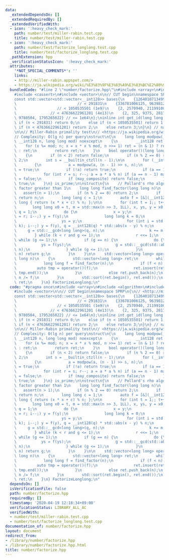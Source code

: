 ```yaml
---
data:
  _extendedDependsOn: []
  _extendedRequiredBy: []
  _extendedVerifiedWith:
  - icon: ':heavy_check_mark:'
    path: number/test/miller-rabin.test.cpp
    title: number/test/miller-rabin.test.cpp
  - icon: ':heavy_check_mark:'
    path: number/test/factorize_longlong.test.cpp
    title: number/test/factorize_longlong.test.cpp
  _pathExtension: hpp
  _verificationStatusIcon: ':heavy_check_mark:'
  attributes:
    '*NOT_SPECIAL_COMMENTS*': ''
    links:
    - http://miller-rabin.appspot.com/>
    - https://ja.wikipedia.org/wiki/%E3%83%9F%E3%83%A9%E3%83%BC%E2%80%93%E3%83%A9%E3%83%93%E3%83%B3%E7%B4%A0%E6%95%B0%E5%88%A4%E5%AE%9A%E6%B3%95>
  bundledCode: "#line 2 \"number/factorize.hpp\"\n#include <array>\n#include <algorithm>\n\
    #include <cassert>\n#include <vector>\n\n// CUT begin\nnamespace SPRP\n{\n// <http://miller-rabin.appspot.com/>\n\
    const std::vector<std::vector<__int128>> bases{\n    {126401071349994536},   \
    \                           // < 291831\n    {336781006125, 9639812373923155},\
    \                  // < 1050535501 (1e9)\n    {2, 2570940, 211991001, 3749873356},\
    \               // < 47636622961201 (4e13)\n    {2, 325, 9375, 28178, 450775,\
    \ 9780504, 1795265022} // <= 1e64\n};\ninline int get_id(long long n)\n{\n   \
    \ if (n < 291831) return 0;\n    else if (n < 1050535501) return 1;\n    else\
    \ if (n < 47636622961201) return 2;\n    else return 3;\n}\n} // namespace SPRP\n\
    \n\n// Miller-Rabin primality test\n// <https://ja.wikipedia.org/wiki/%E3%83%9F%E3%83%A9%E3%83%BC%E2%80%93%E3%83%A9%E3%83%93%E3%83%B3%E7%B4%A0%E6%95%B0%E5%88%A4%E5%AE%9A%E6%B3%95>\n\
    // Complexity: O(lg n) per query\nstruct\n{\n    long long modpow(__int128 x,\
    \ __int128 n, long long mod) noexcept\n    {\n        __int128 ret = 1;\n    \
    \    for (x %= mod; n; x = x * x % mod, n >>= 1) ret = (n & 1) ? ret * x % mod\
    \ : ret;\n        return ret;\n    }\n    bool operator()(long long n) noexcept\n\
    \    {\n        if (n < 2) return false;\n        if (n % 2 == 0) return n ==\
    \ 2;\n        int s = __builtin_ctzll(n - 1);\n\n        for (__int128 a : SPRP::bases[SPRP::get_id(n)])\n\
    \        {\n            a = modpow(a, (n - 1) >> s, n);\n            bool may_composite\
    \ = true;\n            if (!a) return true;\n            if (a == 1) continue;\n\
    \            for (int r = s; r--; a = a * a % n) if (a == n - 1) may_composite\
    \ = false;\n            if (may_composite) return false;\n        }\n        return\
    \ true;\n    }\n} is_prime;\n\nstruct\n{\n    // Pollard's rho algorithm: find\
    \ factor greater than 1\n    long long find_factor(long long n)\n    {\n     \
    \   assert(n > 1);\n        if (n % 2 == 0) return 2;\n        if (is_prime(n))\
    \ return n;\n        long long c = 1;\n        auto f = [&](__int128 x) -> long\
    \ long { return (x * x + c) % n; };\n\n        for (int t = 1;; t++) {\n     \
    \       long long x0 = t, m = std::max(n >> 3, 1LL), x, ys, y = x0, r = 1, g,\
    \ q = 1;\n            do {\n                x = y;\n                for (int i\
    \ = r; i--;) y = f(y);\n                long long k = 0;\n                do {\n\
    \                    ys = y;\n                    for (int i = std::min(m, r -\
    \ k); i--;) y = f(y), q = __int128(q) * std::abs(x - y) % n;\n               \
    \     g = std::__gcd<long long>(q, n);\n                    k += m;\n        \
    \        } while (k < r and g <= 1);\n                r <<= 1;\n            }\
    \ while (g <= 1);\n            if (g == n) {\n                do {\n         \
    \           ys = f(ys);\n                    g = std::__gcd(std::abs(x - ys),\
    \ n);\n                } while (g <= 1);\n            }\n            if (g !=\
    \ n) return g;\n        }\n    }\n\n    std::vector<long long> operator()(long\
    \ long n)\n    {\n        std::vector<long long> ret;\n        while (n > 1) {\n\
    \            long long f = find_factor(n);\n            if (f < n) {\n       \
    \         auto tmp = operator()(f);\n                ret.insert(ret.end(), tmp.begin(),\
    \ tmp.end());\n            }\n            else ret.push_back(n);\n           \
    \ n /= f;\n        }\n        std::sort(ret.begin(), ret.end());\n        return\
    \ ret;\n    }\n} FactorizeLonglong;\n"
  code: "#pragma once\n#include <array>\n#include <algorithm>\n#include <cassert>\n\
    #include <vector>\n\n// CUT begin\nnamespace SPRP\n{\n// <http://miller-rabin.appspot.com/>\n\
    const std::vector<std::vector<__int128>> bases{\n    {126401071349994536},   \
    \                           // < 291831\n    {336781006125, 9639812373923155},\
    \                  // < 1050535501 (1e9)\n    {2, 2570940, 211991001, 3749873356},\
    \               // < 47636622961201 (4e13)\n    {2, 325, 9375, 28178, 450775,\
    \ 9780504, 1795265022} // <= 1e64\n};\ninline int get_id(long long n)\n{\n   \
    \ if (n < 291831) return 0;\n    else if (n < 1050535501) return 1;\n    else\
    \ if (n < 47636622961201) return 2;\n    else return 3;\n}\n} // namespace SPRP\n\
    \n\n// Miller-Rabin primality test\n// <https://ja.wikipedia.org/wiki/%E3%83%9F%E3%83%A9%E3%83%BC%E2%80%93%E3%83%A9%E3%83%93%E3%83%B3%E7%B4%A0%E6%95%B0%E5%88%A4%E5%AE%9A%E6%B3%95>\n\
    // Complexity: O(lg n) per query\nstruct\n{\n    long long modpow(__int128 x,\
    \ __int128 n, long long mod) noexcept\n    {\n        __int128 ret = 1;\n    \
    \    for (x %= mod; n; x = x * x % mod, n >>= 1) ret = (n & 1) ? ret * x % mod\
    \ : ret;\n        return ret;\n    }\n    bool operator()(long long n) noexcept\n\
    \    {\n        if (n < 2) return false;\n        if (n % 2 == 0) return n ==\
    \ 2;\n        int s = __builtin_ctzll(n - 1);\n\n        for (__int128 a : SPRP::bases[SPRP::get_id(n)])\n\
    \        {\n            a = modpow(a, (n - 1) >> s, n);\n            bool may_composite\
    \ = true;\n            if (!a) return true;\n            if (a == 1) continue;\n\
    \            for (int r = s; r--; a = a * a % n) if (a == n - 1) may_composite\
    \ = false;\n            if (may_composite) return false;\n        }\n        return\
    \ true;\n    }\n} is_prime;\n\nstruct\n{\n    // Pollard's rho algorithm: find\
    \ factor greater than 1\n    long long find_factor(long long n)\n    {\n     \
    \   assert(n > 1);\n        if (n % 2 == 0) return 2;\n        if (is_prime(n))\
    \ return n;\n        long long c = 1;\n        auto f = [&](__int128 x) -> long\
    \ long { return (x * x + c) % n; };\n\n        for (int t = 1;; t++) {\n     \
    \       long long x0 = t, m = std::max(n >> 3, 1LL), x, ys, y = x0, r = 1, g,\
    \ q = 1;\n            do {\n                x = y;\n                for (int i\
    \ = r; i--;) y = f(y);\n                long long k = 0;\n                do {\n\
    \                    ys = y;\n                    for (int i = std::min(m, r -\
    \ k); i--;) y = f(y), q = __int128(q) * std::abs(x - y) % n;\n               \
    \     g = std::__gcd<long long>(q, n);\n                    k += m;\n        \
    \        } while (k < r and g <= 1);\n                r <<= 1;\n            }\
    \ while (g <= 1);\n            if (g == n) {\n                do {\n         \
    \           ys = f(ys);\n                    g = std::__gcd(std::abs(x - ys),\
    \ n);\n                } while (g <= 1);\n            }\n            if (g !=\
    \ n) return g;\n        }\n    }\n\n    std::vector<long long> operator()(long\
    \ long n)\n    {\n        std::vector<long long> ret;\n        while (n > 1) {\n\
    \            long long f = find_factor(n);\n            if (f < n) {\n       \
    \         auto tmp = operator()(f);\n                ret.insert(ret.end(), tmp.begin(),\
    \ tmp.end());\n            }\n            else ret.push_back(n);\n           \
    \ n /= f;\n        }\n        std::sort(ret.begin(), ret.end());\n        return\
    \ ret;\n    }\n} FactorizeLonglong;\n"
  dependsOn: []
  isVerificationFile: false
  path: number/factorize.hpp
  requiredBy: []
  timestamp: '2020-04-19 12:18:34+09:00'
  verificationStatus: LIBRARY_ALL_AC
  verifiedWith:
  - number/test/miller-rabin.test.cpp
  - number/test/factorize_longlong.test.cpp
documentation_of: number/factorize.hpp
layout: document
redirect_from:
- /library/number/factorize.hpp
- /library/number/factorize.hpp.html
title: number/factorize.hpp
---
```

